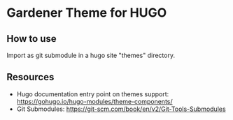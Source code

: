 # Gardener Theme for HUGO

## How to use

Import as git submodule in a hugo site "themes" directory.

## Resources

- Hugo documentation entry point on themes support: https://gohugo.io/hugo-modules/theme-components/
- Git Submodules: https://git-scm.com/book/en/v2/Git-Tools-Submodules
